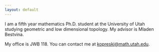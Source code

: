 ```yaml
---
layout: default
---
```


I am a fifth year mathematics Ph.D. student at the University of Utah
studying geometric and low dimensional topology.
My advisor is Mladen Bestvina.

My office is JWB 118.  You can contact me at
[kopreski@math.utah.edu](mailto:kopreski@math.utah.edu).
